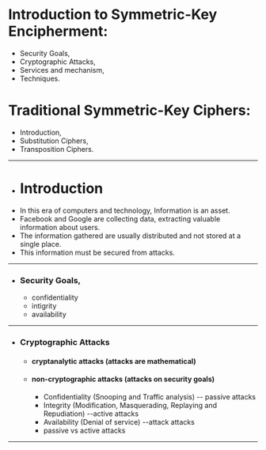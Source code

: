 <!-- cry m0-1 -->
# Introduction to Symmetric-Key Encipherment:

 * Security Goals, 
 * Cryptographic Attacks, 
 *  Services and mechanism, 
 *  Techniques.


# Traditional Symmetric-Key Ciphers:

  * Introduction,
  * Substitution Ciphers, 
  * Transposition Ciphers.
---------------------------------------
* # Introduction
* In this era of computers and technology, Information is an asset.
* Facebook and Google are collecting data, extracting valuable information about users.
* The information gathered are usually distributed and not stored at a single place.
* This information must be secured from attacks.




---------------------------------------

* ### Security Goals, 
    * confidentiality 
    * intigrity
    * availability

---------------------------------------

* ### Cryptographic Attacks 
    * #### cryptanalytic attacks (attacks are mathematical)
    * #### non-cryptographic attacks (attacks on security goals)
        * Confidentiality (Snooping and Traffic analysis) -- passive attacks
        * Integrity (Modification, Masquerading, Replaying and Repudiation)  --active attacks
        * Availability (Denial of service) --attack attacks
        * passive vs active attacks
        
-------------------------------------------



